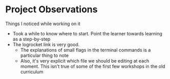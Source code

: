 # Project Observations

Things I noticed while working on it

- Took a while to know where to start. Point the learner towards learning as a step-by-step
- The logrocket link is very good.
  - The explanations of small flags in the terminal commands is a particular thing to note
  - Also, it's very explicit which file we should be editing at each moment. This isn't true of some of the first few workshops in the old curriculum
